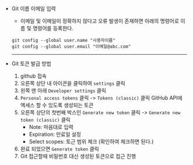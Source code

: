 - Git 이름 이메일 입력

  - 이메일 및 이메일이 정확하지 않다고 오류 발생이 존재하면 아래의 명령어로 이름 및 명령어를 등록한다.

  ~~~
  git config --global user.name "사용자이름"
  git config --global user.email "이메일@abc.com"
  ~~~

  ---

- Git 토큰 발급 방법

  1. github 접속
  2. 오른쪽 상단 내 아이콘을 클릭하여 `settings` 클릭
  3. 왼쪽 맨 아래 `Developer settings` 클릭
  4. `Personal access tokens` 클릭 ->  `Tokens (classic)` 클릭 
     GitHub API에 엑세스 할 수 있도록 생성되는 토큰 
  5. 오른쪽 상단의 첫번째 박스인 `Generate new token` 클릭 ->  `Generate new token (classic)` 클릭
     - Note: 마음대로 입력
     - Expiration: 만료일 설정
     - Select scopes: 토근 범위 체크 (확인하여 체크하면 된다.)
  6. 완료 되었으면 `Generate token` 클릭
  7. Git 접근할때 비밀번호 대신 생성된 토큰으로 접근 진행